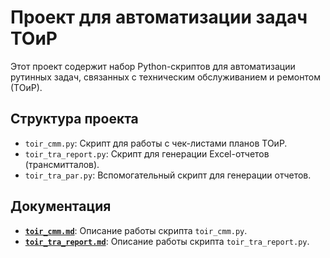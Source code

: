 # Проект для автоматизации задач ТОиР

Этот проект содержит набор Python-скриптов для автоматизации рутинных задач, связанных с техническим обслуживанием и ремонтом (ТОиР).

## Структура проекта

-   `toir_cmm.py`: Скрипт для работы с чек-листами планов ТОиР.
-   `toir_tra_report.py`: Скрипт для генерации Excel-отчетов (трансмитталов).
-   `toir_tra_par.py`: Вспомогательный скрипт для генерации отчетов.

## Документация

-   [**`toir_cmm.md`**](./toir_cmm.md): Описание работы скрипта `toir_cmm.py`.
-   [**`toir_tra_report.md`**](./toir_tra_report.md): Описание работы скрипта `toir_tra_report.py`.
